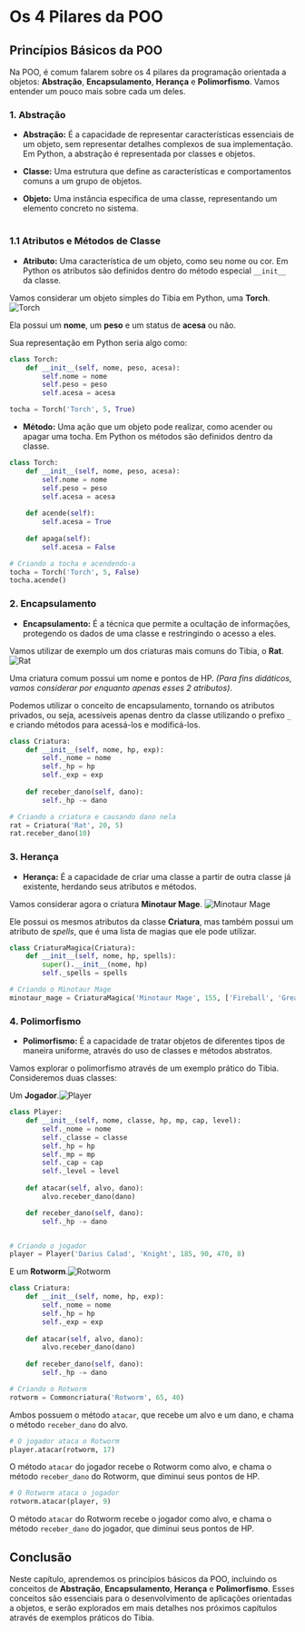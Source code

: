 # Os 4 Pilares da POO

## Princípios Básicos da POO

Na POO, é comum falarem sobre os 4 pilares da programação orientada a objetos: **Abstração**, **Encapsulamento**, **Herança** e **Polimorfismo**. Vamos entender um pouco mais sobre cada um deles.

### 1. Abstração
- **Abstração:** É a capacidade de representar características essenciais de um objeto, sem representar detalhes complexos de sua implementação. Em Python, a abstração é representada por classes e objetos.

- **Classe:** Uma estrutura que define as características e comportamentos comuns a um grupo de objetos.
- **Objeto:** Uma instância específica de uma classe, representando um elemento concreto no sistema.
#
### 1.1 Atributos e Métodos de Classe
- **Atributo:** Uma característica de um objeto, como seu nome ou cor. Em Python os atributos são definidos dentro do método especial `__init__` da classe.

Vamos considerar um objeto simples do Tibia em Python, uma **Torch**. ![Torch](https://www.tibiawiki.com.br/images/9/90/Torch.gif)


Ela possui um **nome**, um **peso** e um status de **acesa** ou não.

Sua representação em Python seria algo como:

```python
class Torch:
    def __init__(self, nome, peso, acesa):
        self.nome = nome
        self.peso = peso
        self.acesa = acesa

tocha = Torch('Torch', 5, True)
```

- **Método:** Uma ação que um objeto pode realizar, como acender ou apagar uma tocha. Em Python os métodos são definidos dentro da classe.

```python
class Torch:
    def __init__(self, nome, peso, acesa):
        self.nome = nome
        self.peso = peso
        self.acesa = acesa
    
    def acende(self):
        self.acesa = True
    
    def apaga(self):
        self.acesa = False

# Criando a tocha e acendendo-a
tocha = Torch('Torch', 5, False)
tocha.acende()
```

### 2. Encapsulamento
- **Encapsulamento:** É a técnica que permite a ocultação de informações, protegendo os dados de uma classe e restringindo o acesso a eles.

Vamos utilizar de exemplo um dos criaturas mais comuns do Tibia, o **Rat**. ![Rat](https://www.tibiawiki.com.br/images/a/af/Rat.gif) 

Uma criatura comum possui um nome e pontos de HP. _(Para fins didáticos, vamos considerar por enquanto apenas esses 2 atributos)_.


Podemos utilizar o conceito de encapsulamento, tornando os atributos privados, ou seja, acessíveis apenas dentro da classe utilizando o prefixo `_` e criando métodos para acessá-los e modificá-los.

```python
class Criatura:
    def __init__(self, nome, hp, exp):
        self._nome = nome
        self._hp = hp
        self._exp = exp
    
    def receber_dano(self, dano):
        self._hp -= dano

# Criando a criatura e causando dano nela
rat = Criatura('Rat', 20, 5)
rat.receber_dano(10)
```

### 3. Herança
- **Herança:** É a capacidade de criar uma classe a partir de outra classe já existente, herdando seus atributos e métodos.
  
Vamos considerar agora o criatura **Minotaur Mage**. ![Minotaur Mage](https://www.tibiawiki.com.br/images/f/f6/Minotaur_Mage.gif)

Ele possui os mesmos atributos da classe **Criatura**, mas também possui um atributo de _spells_, que é uma lista de magias que ele pode utilizar.

```python
class CriaturaMagica(Criatura):
    def __init__(self, nome, hp, spells):
        super().__init__(nome, hp)
        self._spells = spells

# Criando o Minotaur Mage
minotaur_mage = CriaturaMagica('Minotaur Mage', 155, ['Fireball', 'Great Fireball'])
```

### 4. Polimorfismo
- **Polimorfismo:** É a capacidade de tratar objetos de diferentes tipos de maneira uniforme, através do uso de classes e métodos abstratos. 


Vamos explorar o polimorfismo através de um exemplo prático do Tibia. Consideremos duas classes: 

Um **Jogador**.![Player](https://www.tibiawiki.com.br/images/3/39/Glooth_Bandit.gif) 
```python
class Player:
    def __init__(self, nome, classe, hp, mp, cap, level):
        self._nome = nome
        self._classe = classe
        self._hp = hp
        self._mp = mp
        self._cap = cap
        self._level = level
    
    def atacar(self, alvo, dano):
        alvo.receber_dano(dano)

    def receber_dano(self, dano):
        self._hp -= dano


# Criando o jogador
player = Player('Darius Calad', 'Knight', 185, 90, 470, 8)
```
E um **Rotworm**.![Rotworm](https://www.tibiawiki.com.br/images/b/b9/Rotworm.gif)

```python
class Criatura:
    def __init__(self, nome, hp, exp):
        self._nome = nome
        self._hp = hp
        self._exp = exp
    
    def atacar(self, alvo, dano):
        alvo.receber_dano(dano)
    
    def receber_dano(self, dano):
        self._hp -= dano

# Criando o Rotworm
rotworm = Commoncriatura('Rotworm', 65, 40)
```

Ambos possuem o método `atacar`, que recebe um alvo e um dano, e chama o método `receber_dano` do alvo.

```python
# O jogador ataca o Rotworm
player.atacar(rotworm, 17)
```

O método `atacar` do jogador recebe o Rotworm como alvo, e chama o método `receber_dano` do Rotworm, que diminui seus pontos de HP.

```python
# O Rotworm ataca o jogador
rotworm.atacar(player, 9)
```

O método `atacar` do Rotworm recebe o jogador como alvo, e chama o método `receber_dano` do jogador, que diminui seus pontos de HP.

## Conclusão

Neste capítulo, aprendemos os princípios básicos da POO, incluindo os conceitos de **Abstração**, **Encapsulamento**, **Herança** e **Polimorfismo**. Esses conceitos são essenciais para o desenvolvimento de aplicações orientadas a objetos, e serão explorados em mais detalhes nos próximos capítulos através de exemplos práticos do Tibia.